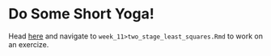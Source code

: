 # Do Some Short Yoga! 
Head [here](http://datahub.berkeley.edu/hub/user-redirect/git-pull?repo=https://github.com/d-alex-hughes/241_revisions&branch=master&urlpath=rstudio) and navigate to `week_11>two_stage_least_squares.Rmd` to work on an exercize.